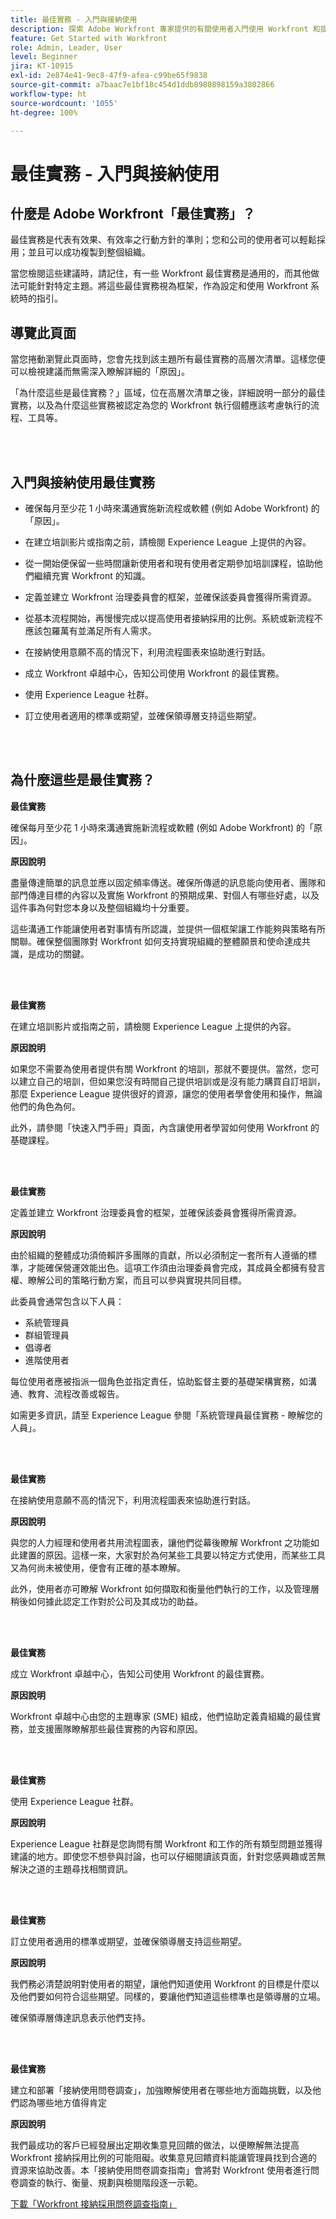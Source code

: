 ```yaml
---
title: 最佳實務 - 入門與接納使用
description: 探索 Adobe Workfront 專家提供的有關使用者入門使用 Workfront 和提高使用者接納使用率的最佳實務建議。
feature: Get Started with Workfront
role: Admin, Leader, User
level: Beginner
jira: KT-10915
exl-id: 2e874e41-9ec8-47f9-afea-c99be65f9838
source-git-commit: a7baac7e1bf18c454d1ddb8980898159a3802866
workflow-type: ht
source-wordcount: '1055'
ht-degree: 100%

---
```


# 最佳實務 - 入門與接納使用

## 什麼是 Adobe Workfront「最佳實務」？

最佳實務是代表有效果、有效率之行動方針的準則；您和公司的使用者可以輕鬆採用；並且可以成功複製到整個組織。

當您檢閱這些建議時，請記住，有一些 Workfront 最佳實務是通用的，而其他做法可能針對特定主題。將這些最佳實務視為框架，作為設定和使用 Workfront 系統時的指引。

## 導覽此頁面

當您捲動瀏覽此頁面時，您會先找到該主題所有最佳實務的高層次清單。這樣您便可以檢視建議而無需深入瞭解詳細的「原因」。

「為什麼這些是最佳實務？」區域，位在高層次清單之後，詳細說明一部分的最佳實務，以及為什麼這些實務被認定為您的 Workfront 執行個體應該考慮執行的流程、工具等。

</br>
</br>

## 入門與接納使用最佳實務

* 確保每月至少花 1 小時來溝通實施新流程或軟體 (例如 Adobe Workfront) 的「原因」。

* 在建立培訓影片或指南之前，請檢閱 Experience League 上提供的內容。

* 從一開始便保留一些時間讓新使用者和現有使用者定期參加培訓課程，協助他們繼續充實 Workfront 的知識。

* 定義並建立 Workfront 治理委員會的框架，並確保該委員會獲得所需資源。

* 從基本流程開始，再慢慢完成以提高使用者接納採用的比例。系統或新流程不應該包羅萬有並滿足所有人需求。

* 在接納使用意願不高的情況下，利用流程圖表來協助進行對話。

* 成立 Workfront 卓越中心，告知公司使用 Workfront 的最佳實務。

* 使用 Experience League 社群。

* 訂立使用者適用的標準或期望，並確保領導層支持這些期望。

</br>
</br>


## 為什麼這些是最佳實務？

**最佳實務**

確保每月至少花 1 小時來溝通實施新流程或軟體 (例如 Adobe Workfront) 的「原因」。

**原因說明**

盡量傳達簡單的訊息並應以固定頻率傳送。確保所傳遞的訊息能向使用者、團隊和部門傳達目標的內容以及實施 Workfront 的預期成果、對個人有哪些好處，以及這件事為何對您本身以及整個組織均十分重要。

這些溝通工作能讓使用者對事情有所認識，並提供一個框架讓工作能夠與策略有所關聯。確保整個團隊對 Workfront 如何支持實現組織的整體願景和使命達成共識，是成功的關鍵。

</br>
</br>

**最佳實務**

在建立培訓影片或指南之前，請檢閱 Experience League 上提供的內容。

**原因說明**

如果您不需要為使用者提供有關 Workfront 的培訓，那就不要提供。當然，您可以建立自己的培訓，但如果您沒有時間自己提供培訓或是沒有能力購買自訂培訓，那麼 Experience League 提供很好的資源，讓您的使用者學會使用和操作，無論他們的角色為何。

此外，請參閱「快速入門手冊」頁面，內含讓使用者學習如何使用 Workfront 的基礎課程。

</br>
</br>

**最佳實務**

定義並建立 Workfront 治理委員會的框架，並確保該委員會獲得所需資源。

**原因說明**

由於組織的整體成功須倚賴許多團隊的貢獻，所以必須制定一套所有人遵循的標準，才能確保營運效能出色。這項工作須由治理委員會完成，其成員全都擁有發言權、瞭解公司的策略行動方案，而且可以參與實現共同目標。

此委員會通常包含以下人員：

* 系統管理員
* 群組管理員
* 倡導者
* 進階使用者


每位使用者應被指派一個角色並指定責任，協助監督主要的基礎架構實務，如溝通、教育、流程改善或報告。

如需更多資訊，請至 Experience League 參閱「系統管理員最佳實務 - 瞭解您的人員」。

</br>
</br>

**最佳實務**

在接納使用意願不高的情況下，利用流程圖表來協助進行對話。

**原因說明**

與您的人力經理和使用者共用流程圖表，讓他們從幕後瞭解 Workfront 之功能如此建置的原因。這樣一來，大家對於為何某些工具要以特定方式使用，而某些工具又為何尚未被使用，便會有正確的基本瞭解。

此外，使用者亦可瞭解 Workfront 如何擷取和衡量他們執行的工作，以及管理層稍後如何據此認定工作對於公司及其成功的助益。

</br>
</br>

**最佳實務**

成立 Workfront 卓越中心，告知公司使用 Workfront 的最佳實務。

**原因說明**

Workfront 卓越中心由您的主題專家 (SME) 組成，他們協助定義貴組織的最佳實務，並支援團隊瞭解那些最佳實務的內容和原因。

</br>
</br>

**最佳實務**

使用 Experience League 社群。

**原因說明**

Experience League 社群是您詢問有關 Workfront 和工作的所有類型問題並獲得建議的地方。即使您不想參與討論，也可以仔細閱讀該頁面，針對您感興趣或苦無解決之道的主題尋找相關資訊。

</br>
</br>


**最佳實務**

訂立使用者適用的標準或期望，並確保領導層支持這些期望。

**原因說明**

我們務必清楚說明對使用者的期望，讓他們知道使用 Workfront 的目標是什麼以及他們要如何符合這些期望。同樣的，要讓他們知道這些標準也是領導層的立場。


確保領導層傳達訊息表示他們支持。

</br>
</br>


**最佳實務**

建立和部署「接納使用問卷調查」，加強瞭解使用者在哪些地方面臨挑戰，以及他們認為哪些地方值得肯定

**原因說明**

我們最成功的客戶已經發展出定期收集意見回饋的做法，以便瞭解無法提高 Workfront 接納採用比例的可能阻礙。收集意見回饋資料能讓管理員找到合適的資源來協助改善。本「接納使用問卷調查指南」會將對 Workfront 使用者進行問卷調查的執行、衡量、規劃與檢閱階段逐一示範。

[下載「Workfront 接納採用問卷調查指南」](../assets/adoption-survey.pdf)


